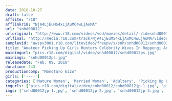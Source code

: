```yaml
---
date: 2018-10-27
draft: false
affsite: "r18"
afflinkr18: "NjA4LjEuMS4xLjAuMC4wLjAuMA"
url: "snhd00012"
urloriginal: "http://www.r18.com/videos/vod/movies/detail/-/id=snhd00012"
urlfinal: "http://media.r18.com/track/NjA4LjEuMS4xLjAuMC4wLjAuMA/videos/vod/movies/detail/-/id=snhd00012"
samplevid: "awspv3001.r18.com/litevideo/freepv/s/snh/snhd00012/snhd00012_dmb_w.mp4"
title: "Amateur Picking Up Girls Hunters Celebrity Wives In Roppongi And Daikanyama A Walk Through A Fashionable Town Arrogant And Beautiful Married Woman Babes In Dirty And Naughty Sex"
mainimgurl: "pics.r18.com/digital/video/snhd00012/snhd00012ps.jpg"
mainimgs: "snhd00012ps.jpg"
releasedate: "Feb. 09, 2018"
duration: 243
productioncomp: "Momotaro Eizo"
girls: ['----']
categories: ['Mature Woman', 'Married Woman', 'Adultery', 'Picking Up Girls', 'Amateur']
imgurls: ['pics.r18.com/digital/video/snhd00012/snhd00012jp-1.jpg', 'pics.r18.com/digital/video/snhd00012/snhd00012jp-2.jpg', 'pics.r18.com/digital/video/snhd00012/snhd00012jp-3.jpg', 'pics.r18.com/digital/video/snhd00012/snhd00012jp-4.jpg', 'pics.r18.com/digital/video/snhd00012/snhd00012jp-5.jpg', 'pics.r18.com/digital/video/snhd00012/snhd00012jp-6.jpg', 'pics.r18.com/digital/video/snhd00012/snhd00012jp-7.jpg', 'pics.r18.com/digital/video/snhd00012/snhd00012jp-8.jpg', 'pics.r18.com/digital/video/snhd00012/snhd00012jp-9.jpg', 'pics.r18.com/digital/video/snhd00012/snhd00012jp-10.jpg', 'pics.r18.com/digital/video/snhd00012/snhd00012jp-11.jpg', 'pics.r18.com/digital/video/snhd00012/snhd00012jp-12.jpg', 'pics.r18.com/digital/video/snhd00012/snhd00012jp-13.jpg', 'pics.r18.com/digital/video/snhd00012/snhd00012jp-14.jpg', 'pics.r18.com/digital/video/snhd00012/snhd00012jp-15.jpg', 'pics.r18.com/digital/video/snhd00012/snhd00012jp-16.jpg', 'pics.r18.com/digital/video/snhd00012/snhd00012jp-17.jpg', 'pics.r18.com/digital/video/snhd00012/snhd00012jp-18.jpg', 'pics.r18.com/digital/video/snhd00012/snhd00012jp-19.jpg', 'pics.r18.com/digital/video/snhd00012/snhd00012jp-20.jpg']
imgs: ['snhd00012jp-1.jpg', 'snhd00012jp-2.jpg', 'snhd00012jp-3.jpg', 'snhd00012jp-4.jpg', 'snhd00012jp-5.jpg', 'snhd00012jp-6.jpg', 'snhd00012jp-7.jpg', 'snhd00012jp-8.jpg', 'snhd00012jp-9.jpg', 'snhd00012jp-10.jpg', 'snhd00012jp-11.jpg', 'snhd00012jp-12.jpg', 'snhd00012jp-13.jpg', 'snhd00012jp-14.jpg', 'snhd00012jp-15.jpg', 'snhd00012jp-16.jpg', 'snhd00012jp-17.jpg', 'snhd00012jp-18.jpg', 'snhd00012jp-19.jpg', 'snhd00012jp-20.jpg']
---
```

